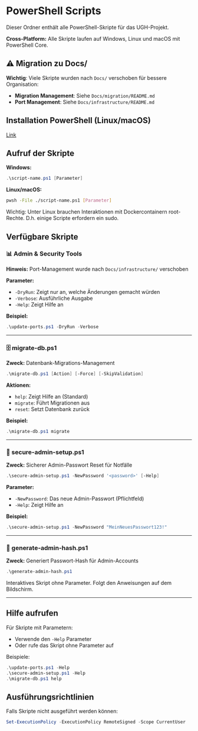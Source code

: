 # PowerShell Scripts

Dieser Ordner enthält alle PowerShell-Skripte für das UGH-Projekt.

**Cross-Platform:** Alle Skripte laufen auf Windows, Linux und macOS mit PowerShell Core.

## ⚠ Migration zu Docs/

**Wichtig**: Viele Skripte wurden nach `Docs/` verschoben für bessere Organisation:

- **Migration Management**: Siehe `Docs/migration/README.md`
- **Port Management**: Siehe `Docs/infrastructure/README.md`

## Installation PowerShell (Linux/macOS)
[Link](https://learn.microsoft.com/en-us/powershell/scripting/install/installing-powershell-on-linux?view=powershell-7.5)

## Aufruf der Skripte

**Windows:**
```powershell
.\script-name.ps1 [Parameter]
```

**Linux/macOS:**
```bash
pwsh -File ./script-name.ps1 [Parameter]
```
Wichtig: Unter Linux brauchen Interaktionen mit Dockercontainern root-Rechte. D.h. einige Scripte erfordern ein sudo.

## Verfügbare Skripte

### 📊 Admin & Security Tools
**Hinweis:** Port-Management wurde nach `Docs/infrastructure/` verschoben

**Parameter:**
- `-DryRun`: Zeigt nur an, welche Änderungen gemacht würden
- `-Verbose`: Ausführliche Ausgabe
- `-Help`: Zeigt Hilfe an

**Beispiel:**
```powershell
.\update-ports.ps1 -DryRun -Verbose
```

---

### 🗄️ migrate-db.ps1
**Zweck:** Datenbank-Migrations-Management

```powershell
.\migrate-db.ps1 [Action] [-Force] [-SkipValidation]
```

**Aktionen:**
- `help`: Zeigt Hilfe an (Standard)
- `migrate`: Führt Migrationen aus
- `reset`: Setzt Datenbank zurück

**Beispiel:**
```powershell
.\migrate-db.ps1 migrate
```

---

### 🔐 secure-admin-setup.ps1
**Zweck:** Sicherer Admin-Passwort Reset für Notfälle

```powershell
.\secure-admin-setup.ps1 -NewPassword '<password>' [-Help]
```

**Parameter:**
- `-NewPassword`: Das neue Admin-Passwort (Pflichtfeld)
- `-Help`: Zeigt Hilfe an

**Beispiel:**
```powershell
.\secure-admin-setup.ps1 -NewPassword "MeinNeuesPasswort123!"
```

---

### 🔐 generate-admin-hash.ps1
**Zweck:** Generiert Passwort-Hash für Admin-Accounts

```powershell
.\generate-admin-hash.ps1
```

Interaktives Skript ohne Parameter. Folgt den Anweisungen auf dem Bildschirm.

---

## Hilfe aufrufen

Für Skripte mit Parametern:
- Verwende den `-Help` Parameter
- Oder rufe das Skript ohne Parameter auf

Beispiele:
```powershell
.\update-ports.ps1 -Help
.\secure-admin-setup.ps1 -Help
.\migrate-db.ps1 help
```

## Ausführungsrichtlinien

Falls Skripte nicht ausgeführt werden können:

```powershell
Set-ExecutionPolicy -ExecutionPolicy RemoteSigned -Scope CurrentUser
```
